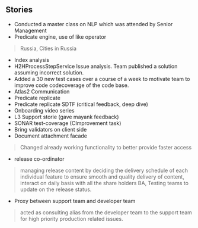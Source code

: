 ## Stories
* Conducted a master class on NLP which was attended by Senior Management
* Predicate engine, use of like operator
> Russia, Cities in Russia
* Index analysis
* H2HProcessStepService Issue analysis. Team published a solution
assuming incorrect solution.
* Added a 30 new test cases over a course of a week to motivate team to improve code codecoverage of the code base.
* Atlas2 Communication
* Predicate replicate
* Predicate replicate SDTF (critical feedback, deep dive)
* Onboarding video series
* L3 Support storie (gave mayank feedback)
* SONAR test-coverage (CImprovement task)
* Bring validators on client side
* Document attachment facade
> Changed already working functionality to better provide faster access
* release co-ordinator
> managing release content by deciding the delivery schedule of each individual feature to ensure smooth and quality delivery of content, interact on daily basis with all the share holders BA, Testing teams to update on the release status.
* Proxy between support team and developer team
> acted as consulting alias from the developer team to the support team for high priority production related issues.
